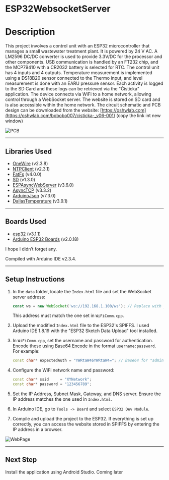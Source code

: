 # ESP32WebsocketServer

# Description

This project involves a control unit with an ESP32 microcontroller that manages a small wastewater treatment plant. It is powered by 24 V AC. A LM2596 DC/DC converter is used to provide 3.3V/DC for the processor and other components. USB communication is handled by an FT232 chip, and the MCP79410 with a CR2032 battery is selected for RTC. The control unit has 4 inputs and 4 outputs. Temperature measurement is implemented using a DS18B20 sensor connected to the Thermo input, and level measurement is done with an EARU pressure sensor. Each activity is logged to the SD Card and these logs can be retrieved via the "Čisticka" application. The device connects via WiFi to a home network, allowing control through a WebSocket server. The website is stored on SD card and is also accessible within the home network. The circuit schematic and PCB design can be downloaded from the website: [https://oshwlab.com](https://oshwlab.com/bobobo007/cisticka-_v06-001) (copy the link int new window)

![PCB](https://github.com/user-attachments/assets/32259623-8603-4f0c-9ad5-117dca7c9e11)

---

## Libraries Used

- [OneWire](https://github.com/PaulStoffregen/OneWire) (v2.3.8)
- [NTPClient](https://github.com/arduino-libraries/NTPClient) (v2.3.1)
- [FatFs](https://github.com/stm32duino/FatFs) (v4.0.0)
- [SD](https://docs.arduino.cc/libraries/sd/) (v1.3.0)
- [ESPAsyncWebServer](https://github.com/mathieucarbou/ESPAsyncWebServer) (v3.6.0)
- [AsyncTCP](https://github.com/mathieucarbou/AsyncTCP) (v3.3.2)
- [ArduinoJson](https://arduinojson.org/?utm_source=meta&utm_medium=library.properties) (v7.3.0)
- [DallasTemperature](https://github.com/milesburton/Arduino-Temperature-Control-Library) (v3.9.1)

---

## Boards Used

- [esp32](https://github.com/espressif/arduino-esp32) (v3.1.1)
- [Arduino ESP32 Boards](https://github.com/espressif/arduino-esp32) (v2.0.18)

I hope I didn’t forget any.

Compiled with Arduino IDE v2.3.4.

---

## Setup Instructions

1. In the `data` folder, locate the `Index.html` file and set the WebSocket server address:
   ```javascript
   const ws = new WebSocket('ws://192.168.1.100/ws'); // Replace with your server address
   ```
   This address must match the one set in `WiFiComm.cpp`.

2. Upload the modified `Index.html` file to the ESP32's SPIFFS. I used Arduino IDE 1.8.19 with the "ESP32 Sketch Data Upload" tool installed.

3. In `WiFiComm.cpp`, set the username and password for authentication. Encode these using [Base64 Encode](https://www.base64encode.org/) in the format `username:password`. For example:
   ```cpp
   const char* expectedAuth = "YWRtaW46YWRtaW4="; // Base64 for "admin:admin"
   ```

4. Configure the WiFi network name and password:
   ```cpp
   const char* ssid     = "XYNetwork";
   const char* password = "123456789";
   ```

5. Set the IP Address, Subnet Mask, Gateway, and DNS server. Ensure the IP address matches the one used in `Index.html`.

6. In Arduino IDE, go to `Tools -> Board` and select `ESP32 Dev Module`.

7. Compile and upload the project to the ESP32. If everything is set up correctly, you can access the website stored in SPIFFS by entering the IP address in a browser.
   
![WebPage](https://github.com/user-attachments/assets/04ccbc9e-d84a-4eab-9c57-5cead834c2de)

---

## Next Step

Install the application using Android Studio. Coming later


